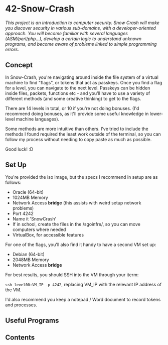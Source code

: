 # 42-Snow-Crash

*This project is an introduction to computer security. Snow Crash will make you discover security in various sub-domains, with a developer-oriented approach. You will become familiar with several languages (ASM/perl/php…), develop a certain logic to understand unknown programs, and become aware of problems linked to simple programming errors.*

## Concept

In Snow-Crash, you're navigating around inside the file system of a virtual machine to find "flags", or tokens that act as passkeys. Once you find a flag for a level, you can navigate to the next level. Passkeys can be hidden inside files, packets, functions etc - and you'll have to use a variety of different methods (and some creative thinking) to get to the flags.

There are 14 levels in total, or 10 if you're not doing bonuses. (I'd recommend doing bonuses, as it'll provide some useful knowledge in lower-level machine languages).

Some methods are more intuitive than others. I've tried to include the methods I found required the least work outside of the terminal, so you can follow my process without needing to copy paste as much as possible.

Good luck! :D

## Set Up
You're provided the iso image, but the specs I recommend in setup are as follows:
- Oracle (64-bit)
- 1024MB Memory
- Network Access **bridge** (this assists with weird setup network problems)
- Port 4242
- Name it 'SnowCrash'
- If in school, create the files in the /sgoinfre/, so you can move computers where needed
- VirtualBox, for accessible features

For one of the flags, you'll also find it handy to have a second VM set up:
- Debian (64-bit)
- 2048MB Memory
- Network Access **bridge**

For best results, you should SSH into the VM through your iterm:

`ssh level00:VM_IP -p 4242`, replacing VM_IP with the relevant IP address of the VM.

I'd also recommend you keep a notepad / Word document to record tokens and processes.

## Useful Programs

## Contents

